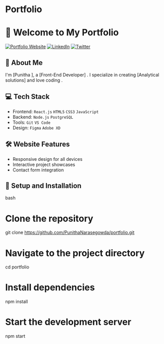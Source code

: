 # Portfolio

# 👋 Welcome to My Portfolio

[![Portfolio Website](https://img.shields.io/badge/Website-YourDomain.com-blue?style=flat-square)](https://yourdomain.com)
[![LinkedIn](https://img.shields.io/badge/LinkedIn-YourName-blue?style=flat-square&logo=linkedin)](https://linkedin.com/in/yourprofile)
[![Twitter](https://img.shields.io/badge/Twitter-@YourHandle-blue?style=flat-square&logo=twitter)](https://twitter.com/yourhandle)

## 🚀 About Me
I'm [Punitha ], a [Front-End Developer] . I specialize in creating [Analytical solutions] and love coding .

## 💻 Tech Stack
- Frontend: `React.js` `HTML5` `CSS3` `JavaScript`
- Backend: `Node.js` `PostgreSQL `
- Tools: `Git` `VS Code`
- Design: `Figma` `Adobe XD`



## 🛠️ Website Features
- Responsive design for all devices
- Interactive project showcases
- Contact form integration

## 🔧 Setup and Installation
bash
# Clone the repository

git clone https://github.com/PunithaNarasegowda/portfolio.git

# Navigate to the project directory

cd portfolio

# Install dependencies

npm install

# Start the development server

npm start
